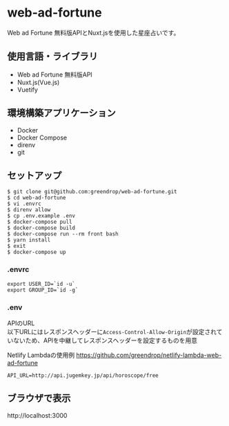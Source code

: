 # web-ad-fortune

Web ad Fortune 無料版APIとNuxt.jsを使用した星座占いです。

## 使用言語・ライブラリ

- Web ad Fortune 無料版API
- Nuxt.js(Vue.js)
- Vuetify

## 環境構築アプリケーション

- Docker
- Docker Compose
- direnv
- git

## セットアップ

```shell
$ git clone git@github.com:greendrop/web-ad-fortune.git
$ cd web-ad-fortune
$ vi .envrc
$ direnv allow
$ cp .env.example .env
$ docker-compose pull
$ docker-compose build
$ docker-compose run --rm front bash
$ yarn install
$ exit
$ docker-compose up
```

### .envrc

```
export USER_ID=`id -u`
export GROUP_ID=`id -g`
```

### .env

APIのURL  
以下URLにはレスポンスヘッダーに`Access-Control-Allow-Origin`が設定されていないため、APIを中継してレスポンスヘッダーを設定するものを用意

Netlify Lambdaの使用例 https://github.com/greendrop/netlify-lambda-web-ad-fortune

```
API_URL=http://api.jugemkey.jp/api/horoscope/free
```

## ブラウザで表示

http://localhost:3000
